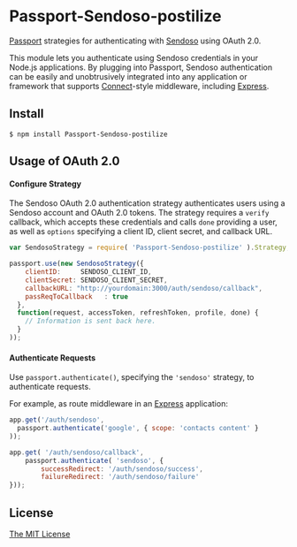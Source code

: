 # Passport-Sendoso-postilize

[Passport](http://passportjs.org/) strategies for authenticating with [Sendoso](http://www.hubspot.com/)
using OAuth 2.0.

This module lets you authenticate using Sendoso credentials in your Node.js applications.
By plugging into Passport, Sendoso authentication can be easily and
unobtrusively integrated into any application or framework that supports
[Connect](http://www.senchalabs.org/connect/)-style middleware, including
[Express](http://expressjs.com/).

## Install

    $ npm install Passport-Sendoso-postilize

## Usage of OAuth 2.0

#### Configure Strategy

The Sendoso OAuth 2.0 authentication strategy authenticates users using a Sendoso
account and OAuth 2.0 tokens.  The strategy requires a `verify` callback, which
accepts these credentials and calls `done` providing a user, as well as
`options` specifying a client ID, client secret, and callback URL.

```Javascript
var SendosoStrategy = require( 'Passport-Sendoso-postilize' ).Strategy;

passport.use(new SendosoStrategy({
    clientID:     SENDOSO_CLIENT_ID,
    clientSecret: SENDOSO_CLIENT_SECRET,
    callbackURL: "http://yourdomain:3000/auth/sendoso/callback",
    passReqToCallback   : true
  },
  function(request, accessToken, refreshToken, profile, done) {
    // Information is sent back here.
  }
));
```
#### Authenticate Requests

Use `passport.authenticate()`, specifying the `'sendoso'` strategy, to
authenticate requests.

For example, as route middleware in an [Express](http://expressjs.com/)
application:

```Javascript
app.get('/auth/sendoso',
  passport.authenticate('google', { scope: 'contacts content' }
));

app.get( '/auth/sendoso/callback',
	passport.authenticate( 'sendoso', {
		successRedirect: '/auth/sendoso/success',
		failureRedirect: '/auth/sendoso/failure'
}));
```


## License

[The MIT License](http://opensource.org/licenses/MIT)
